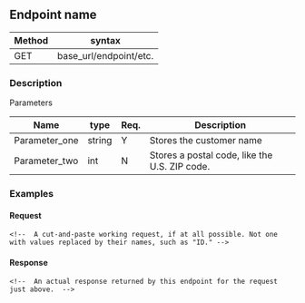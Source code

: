





## Endpoint name 

Method | syntax
----- | ----------
GET | base_url/endpoint/etc.

<!-- Delete this comment after the method and syntax above have been replaced with yours. -->

### Description 

<!-- Enter a few sentences of description. (What is it for, and what can it do?) -->

Parameters 

Name | type | Req. | Description 
---- | ----- | ----- | --------------------
Parameter_one | string | Y |  Stores the customer name
Parameter_two | int  | N | Stores a postal code, like the U.S. ZIP code. 

<!-- Delete this comment after deleting the two example rows above and including rows for all your parameters. -->
<!-- If one of the parameters has a set of sub-parameters you can create a table or bulleted list for that, but proceed with caution. If the API is extremely complex, there might be an easier way to do your reference section than writing markup by hand. -->

### Examples 

#### Request 

```HTTP
<!--  A cut-and-paste working request, if at all possible. Not one with values replaced by their names, such as "ID." -->

```

<!-- Follow with comments to explain what each part of the request is doing -->

#### Response

```HTTP
<!--  An actual response returned by this endpoint for the request just above.  -->

```

<!-- Write a comment explainig the response, if it would be helpful. For a response with a complicated schema, create a table like the one used above for the request.  --> 




